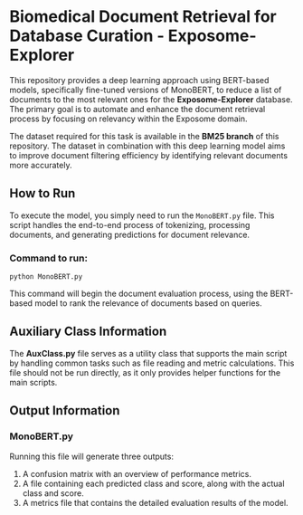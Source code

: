 # Biomedical Document Retrieval for Database Curation - Exposome-Explorer

This repository provides a deep learning approach using BERT-based models, specifically fine-tuned versions of MonoBERT, to reduce a list of documents to the most relevant ones for the **Exposome-Explorer** database. The primary goal is to automate and enhance the document retrieval process by focusing on relevancy within the Exposome domain.

The dataset required for this task is available in the **BM25 branch** of this repository. The dataset in combination with this deep learning model aims to improve document filtering efficiency by identifying relevant documents more accurately.

## How to Run

To execute the model, you simply need to run the `MonoBERT.py` file. This script handles the end-to-end process of tokenizing, processing documents, and generating predictions for document relevance.

### Command to run:

`python MonoBERT.py`

This command will begin the document evaluation process, using the BERT-based model to rank the relevance of documents based on queries.

## Auxiliary Class Information

The **AuxClass.py** file serves as a utility class that supports the main script by handling common tasks such as file reading and metric calculations. This file should not be run directly, as it only provides helper functions for the main scripts.

## Output Information

### MonoBERT.py

Running this file will generate three outputs:

1. A confusion matrix with an overview of performance metrics.
2. A file containing each predicted class and score, along with the actual class and score.
3. A metrics file that contains the detailed evaluation results of the model.
